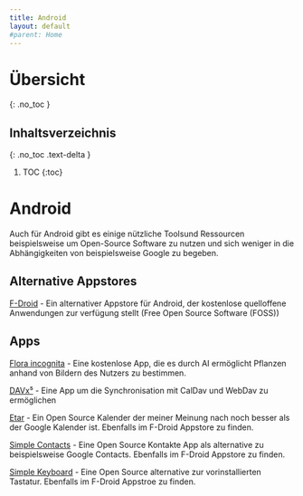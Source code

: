 ```yaml
---
title: Android
layout: default
#parent: Home
---
```


# Übersicht
{: .no_toc }

## Inhaltsverzeichnis
{: .no_toc .text-delta }

1. TOC
{:toc}

# Android

Auch für Android gibt es einige nützliche Toolsund Ressourcen beispielsweise um Open-Source Software zu nutzen und sich weniger in die Abhängigkeiten von beispielsweise Google zu begeben.

## Alternative Appstores
[F-Droid](https://f-droid.org/) - Ein alternativer Appstore für Android, der kostenlose quelloffene Anwendungen zur verfügung stellt (Free Open Source Software (FOSS))

## Apps
[Flora incognita](https://floraincognita.de/) - Eine kostenlose App, die es durch AI ermöglicht Pflanzen anhand von Bildern des Nutzers zu bestimmen.

[DAVx⁵](https://f-droid.org/de/packages/at.bitfire.davdroid/) - Eine App um die Synchronisation mit CalDav und WebDav zu ermöglichen

[Etar](https://play.google.com/store/apps/details?id=ws.xsoh.etar&hl=de&gl=US) - Ein Open Source Kalender der meiner Meinung nach noch besser als der Google Kalender ist. Ebenfalls im F-Droid Appstore zu finden.

[Simple Contacts](https://play.google.com/store/apps/details?id=com.simplemobiletools.contacts&hl=gsw&gl=US) - Eine Open Source Kontakte App als alternative zu beispielsweise Google Contacts. Ebenfalls im F-Droid Appstore zu finden.

[Simple Keyboard](https://play.google.com/store/apps/details?id=rkr.simplekeyboard.inputmethod) - Eine Open Source alternative zur vorinstallierten Tastatur. Ebenfalls im F-Droid Appstroe zu finden.
